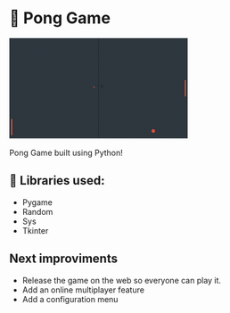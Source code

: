
# 🎾 Pong Game

!['Pong game GIF'](Pong_video.gif)

Pong Game built using Python!

## 📖 Libraries used:

- Pygame
- Random
- Sys
- Tkinter

## Next improviments

- Release the game on the web so everyone can play it.
- Add an online multiplayer feature
- Add a configuration menu